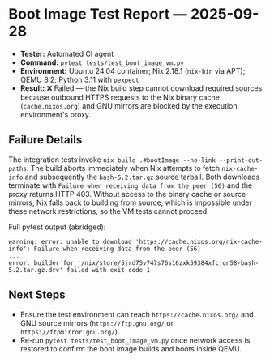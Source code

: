 # Boot Image Test Report — 2025-09-28

- **Tester:** Automated CI agent
- **Command:** `pytest tests/test_boot_image_vm.py`
- **Environment:** Ubuntu 24.04 container; Nix 2.18.1 (`nix-bin` via APT); QEMU 8.2; Python 3.11 with `pexpect`
- **Result:** ❌ Failed — the Nix build step cannot download required sources because outbound HTTPS requests to the Nix binary cache (`cache.nixos.org`) and GNU mirrors are blocked by the execution environment's proxy.

## Failure Details

The integration tests invoke `nix build .#bootImage --no-link --print-out-paths`. The build aborts immediately when Nix attempts to fetch `nix-cache-info` and subsequently the `bash-5.2.tar.gz` source tarball. Both downloads terminate with `Failure when receiving data from the peer (56)` and the proxy returns HTTP 403. Without access to the binary cache or source mirrors, Nix falls back to building from source, which is impossible under these network restrictions, so the VM tests cannot proceed.

Full pytest output (abridged):

```
warning: error: unable to download 'https://cache.nixos.org/nix-cache-info': Failure when receiving data from the peer (56)
...
error: builder for '/nix/store/5jrd75v747s76s16zxk59384xfcjqn58-bash-5.2.tar.gz.drv' failed with exit code 1
```

## Next Steps

- Ensure the test environment can reach `https://cache.nixos.org/` and GNU source mirrors (`https://ftp.gnu.org/` or `https://ftpmirror.gnu.org/`).
- Re-run `pytest tests/test_boot_image_vm.py` once network access is restored to confirm the boot image builds and boots inside QEMU.
